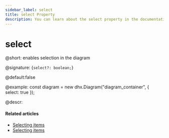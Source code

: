 ```yaml
---
sidebar_label: select
title: select Property
description: You can learn about the select property in the documentation of the DHTMLX JavaScript Diagram library. Browse developer guides and API reference, try out code examples and live demos, and download a free 30-day evaluation version of DHTMLX Diagram.
---
```


# select

@short: enables selection in the diagram

@signature: {`select?: boolean;`}

@default:false

@example:
const diagram = new dhx.Diagram("diagram_container", { 
    select: true
});

@descr:

#### Related articles

- [Selecting items](../../../guides/diagram/configuration/#selecting-items)
- [Selecting items](../../../guides/manipulating_items/#selecting-items)
